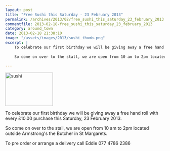 ```yaml
---
layout: post
title: "Free Sushi this Saturday - 23 February 2013"
permalink: /archives/2013/02/free_sushi_this_saturday_23_february_2013.html
commentfile: 2013-02-18-free_sushi_this_saturday_23_february_2013
category: around_town
date: 2013-02-18 21:38:10
image: "/assets/images/2013/sushi_thumb.png"
excerpt: |
    To celebrate our first birthday we will be giving away a free hand roll with every &pound;10.00 purchase this Saturday, 23 February 2013.
    
    So come on over to the stall, we are open from 10 am to 2pm located outside Armstrong's the Butcher in St Margarets.

---
```


<a href="/assets/images/2013/sushi.png" title="See larger version of - sushi"><img src="/assets/images/2013/sushi_thumb.png" width="150" height="106" alt="sushi" class="photo right" /></a>

To celebrate our first birthday we will be giving away a free hand roll with every £10.00 purchase this Saturday, 23 February 2013.

So come on over to the stall, we are open from 10 am to 2pm located outside Armstrong's the Butcher in St Margarets.

To pre order or arrange a delivery call Eddie 077 4786 2386
